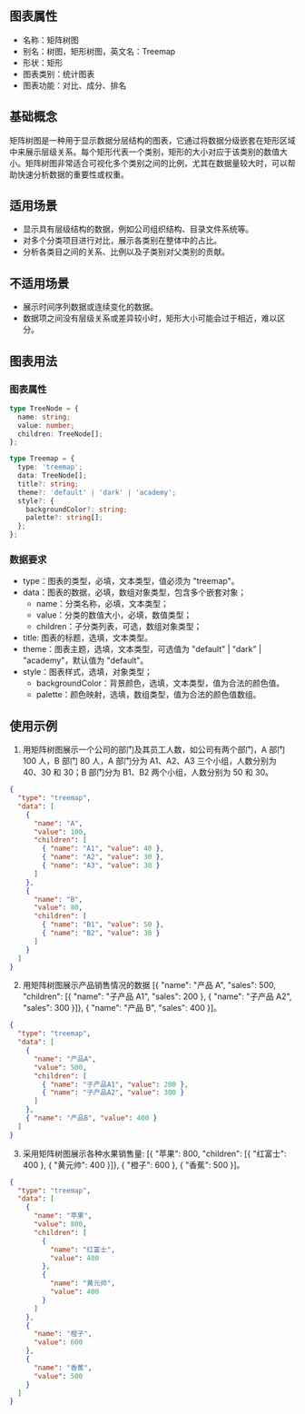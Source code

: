 ## 图表属性

- 名称：矩阵树图
- 别名：树图，矩形树图，英文名：Treemap
- 形状：矩形
- 图表类别：统计图表
- 图表功能：对比、成分、排名

## 基础概念

矩阵树图是一种用于显示数据分层结构的图表，它通过将数据分级嵌套在矩形区域中来展示层级关系。每个矩形代表一个类别，矩形的大小对应于该类别的数值大小。矩阵树图非常适合可视化多个类别之间的比例，尤其在数据量较大时，可以帮助快速分析数据的重要性或权重。

## 适用场景

- 显示具有层级结构的数据，例如公司组织结构、目录文件系统等。
- 对多个分类项目进行对比，展示各类别在整体中的占比。
- 分析各类目之间的关系、比例以及子类别对父类别的贡献。

## 不适用场景

- 展示时间序列数据或连续变化的数据。
- 数据项之间没有层级关系或差异较小时，矩形大小可能会过于相近，难以区分。

## 图表用法

### 图表属性

```typescript
type TreeNode = {
  name: string;
  value: number;
  children: TreeNode[];
};

type Treemap = {
  type: 'treemap';
  data: TreeNode[];
  title?: string;
  theme?: 'default' | 'dark' | 'academy';
  style?: {
    backgroundColor?: string;
    palette?: string[];
  };
};
```

### 数据要求

- type：图表的类型，必填，文本类型，值必须为 "treemap"。
- data：图表的数据，必填，数组对象类型，包含多个嵌套对象；
  - name：分类名称，必填，文本类型；
  - value：分类的数值大小，必填，数值类型；
  - children：子分类列表，可选，数组对象类型；
- title: 图表的标题，选填，文本类型。
- theme：图表主题，选填，文本类型，可选值为 "default" | "dark" | "academy"，默认值为 "default"。
- style：图表样式，选填，对象类型；
  - backgroundColor：背景颜色，选填，文本类型，值为合法的颜色值。
  - palette：颜色映射，选填，数组类型，值为合法的颜色值数组。

## 使用示例

1. 用矩阵树图展示一个公司的部门及其员工人数，如公司有两个部门，A 部门 100 人，B 部门 80 人，A 部门分为 A1、A2、A3 三个小组，人数分别为 40、30 和 30；B 部门分为 B1、B2 两个小组，人数分别为 50 和 30。

```json
{
  "type": "treemap",
  "data": [
    {
      "name": "A",
      "value": 100,
      "children": [
        { "name": "A1", "value": 40 },
        { "name": "A2", "value": 30 },
        { "name": "A3", "value": 30 }
      ]
    },
    {
      "name": "B",
      "value": 80,
      "children": [
        { "name": "B1", "value": 50 },
        { "name": "B2", "value": 30 }
      ]
    }
  ]
}
```

2. 用矩阵树图展示产品销售情况的数据 [{ "name": "产品 A", "sales": 500, "children": [{ "name": "子产品 A1", "sales": 200 }, { "name": "子产品 A2", "sales": 300 }]}, { "name": "产品 B", "sales": 400 }]。

```json
{
  "type": "treemap",
  "data": [
    {
      "name": "产品A",
      "value": 500,
      "children": [
        { "name": "子产品A1", "value": 200 },
        { "name": "子产品A2", "value": 300 }
      ]
    },
    { "name": "产品B", "value": 400 }
  ]
}
```

3. 采用矩阵树图展示各种水果销售量: [{ "苹果": 800, "children": [{ "红富士": 400 }, { "黄元帅": 400 }]}, { "橙子": 600 }, { "香蕉": 500 }]。

```json
{
  "type": "treemap",
  "data": [
    {
      "name": "苹果",
      "value": 800,
      "children": [
        {
          "name": "红富士",
          "value": 400
        },
        {
          "name": "黄元帅",
          "value": 400
        }
      ]
    },
    {
      "name": "橙子",
      "value": 600
    },
    {
      "name": "香蕉",
      "value": 500
    }
  ]
}
```
